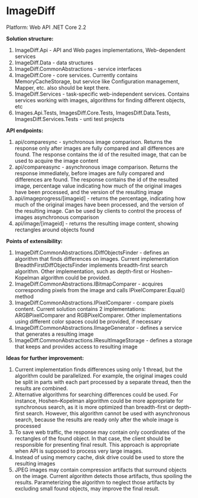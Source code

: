 # ImageDiff

Platform: Web API .NET Core 2.2

**Solution structure:**

1. ImageDiff.Api - API and Web pages implementations, Web-dependent services
2. ImageDiff.Data - data structures
3. ImageDiff.CommonAbstractions - service interfaces
4. ImageDiff.Core - core services. Currently contains MemoryCacheStorage, but service like Configuration management, Mapper, etc. also should be kept there.
5. ImageDiff.Services - task-specific web-independent services. Contains services working with images, algorithms for finding different objects, etc
6. Images.Api.Tests, ImagesDiff.Core.Tests, ImagesDiff.Data.Tests, ImagesDiff.Services.Tests - unti test projects

**API endpoints:**

1. api/comparesync - synchronous image comparison. Returns the response only after images are fully compared and all differences are found. The response contains the id of the resulted image, that can be used to acquire the image content
2. api/compareasync - asynchronous image comparison. Returns the response immediately,  before images are fully compared and differences are found. The response contains the id of the resulted image, percentage value indicating how much of the original images have been processed, and the version of the resulting image
3. api/imageprogress/[imageid] - returns the percentage, indicating how much of the original images have been processed, and the version of the resulting image. Can be used by clients to control the process of images asynchronous comparison
4. api/image/[imageid] - returns the resulting image content, showing rectangles around objects found



**Points of extensibility:**

1. ImageDiff.CommonAbstractions.IDiffObjectsFinder - defines an algorithm that finds differences on images. Current implementation BreadthFirstDiffObjectsFinder implements breadth-first search algorithm. Other implementation, such as depth-first or Hoshen–Kopelman algorithm could be provided.
2. ImageDiff.CommonAbstractions.IBitmapComparer - acquires corresponding pixels from the image and calls IPixelComparer.Equal() method
3. ImageDiff.CommonAbstractions.IPixelComparer - compare pixels content. Current solution contains 2 implementations: ARGBPixelComparer and RGBPixelComparer. Other implementations using different color spaces could be provided, if necessary
4. ImageDiff.CommonAbstractions.IImageGenerator - defines a service that generates a resulting image
5. ImageDiff.CommonAbstractions.IResultImageStorage - defines a storage that keeps and provides access to resulting image



**Ideas for further improvement:**

1. Current implementation finds differences using only 1 thread, but the algorithm could be parallelized. For example, the original images could be split in parts with each part processed by a separate thread, then the results are combined.
2. Alternative algorithms for searching differences could be used. For instance, Hoshen–Kopelman algorithm could be more appropriate for synchronous search, as it is more optimized than breadth-first or depth-first search. However, this algorithm cannot be used with asynchronous search, because the results are ready only after the whole image is processed
3. To save web traffic, the response may contain only coordinates of the rectangles of the found object. In that case, the client should be responsible for presenting final result. This approach is appropriate when API is supposed to process very large images.
4. Instead of using memory cache, disk drive could be used to store the resulting images
5. JPEG images may contain compression artifacts that surround objects on the image. Current algorithm detects those artifacts, thus spoiling the results. Parameterizing the algorithm to neglect those artifacts by excluding small found objects, may improve the final result.





